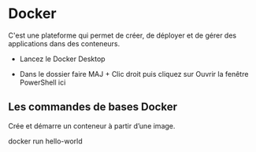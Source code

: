 # Docker

C'est une plateforme qui permet de créer, de déployer et de gérer des applications dans des conteneurs.

- Lancez le Docker Desktop

- Dans le dossier faire MAJ + Clic droit puis cliquez sur Ouvrir la fenêtre PowerShell ici

## Les commandes de bases Docker 

Crée et démarre un conteneur à partir d’une image.

  docker run hello-world
